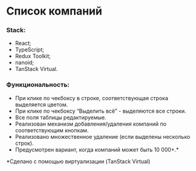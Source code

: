 # Список компаний 

### Stack: 
- React;
- TypeScript;
- Redux Toolkit;
- nanoid;
- TanStack Virtual.


 ### Функциональность:
- При клике по чекбоксу в строке, соответствующая строка выделяется цветом. 
- При клике по чекбоксу “Выделить всё” - выделяются все строки.  
- Все поля таблицы редактируемые. 
- Реализован механизм добавления/удаления компаний по соответствующим кнопкам. 
- Реализовано множественное удаление (если выделены несколько строк).
- Предусмотрен вариант, когда компаний может быть 10 000+.*


*Сделано с помощью виртуализации (TanStack Virtual)
